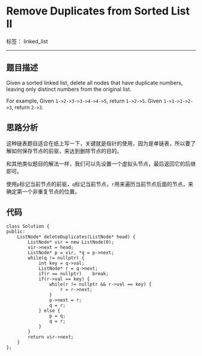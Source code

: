 ﻿# Remove Duplicates from Sorted List II

标签： linked_list

---
## 题目描述
Given a sorted linked list, delete all nodes that have duplicate numbers, leaving only distinct numbers from the original list.

For example,
Given `1->2->3->3->4->4->5`, return `1->2->5`.
Given `1->1->1->2->3`, return `2->3`. 

## 思路分析
这种链表题目适合在纸上写一下，关键就是指针的使用，因为是单链表，所以要了解如何保存节点的前驱，来达到删除节点的目的。

和其他类似题目的解法一样，我们可以先设置一个虚拟头节点，最后返回它的后继即可。

使用`p`标记当前节点的前驱，`q`标记当前节点，`r`用来遍历当前节点后面的节点，来确定第一个非重复节点的位置。

## 代码
```
class Solution {
public:
    ListNode* deleteDuplicates(ListNode* head) {
        ListNode* vir = new ListNode(0);
        vir->next = head;
        ListNode* p = vir, *q = p->next;
        while(q != nullptr) {
            int key = q->val;
            ListNode* r = q->next;
            if(r == nullptr)    break;
            if(r->val == key) {
                while(r != nullptr && r->val == key) {
                    r = r->next;
                }
                p->next = r;
                q = r;
            } else {
                p = q;
                q = r;
            }
        }
        return vir->next;
    }
};
```




